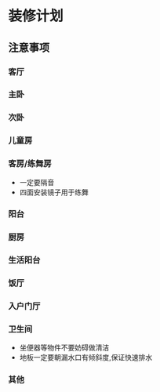 # 装修计划  
## 注意事项  
### 客厅  
### 主卧  
### 次卧  
### 儿童房  
### 客房/练舞房  
* 一定要隔音  
* 四面安装镜子用于练舞  
### 阳台
### 厨房  
### 生活阳台
### 饭厅
### 入户门厅
### 卫生间  
* 坐便器等物件不要妨碍做清洁  
* 地板一定要朝漏水口有倾斜度,保证快速排水  
### 其他  
